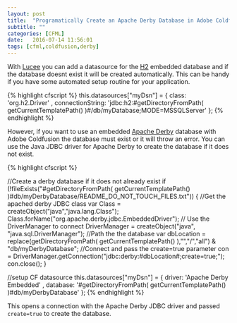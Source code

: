 ```yaml
---
layout: post
title:  "Programatically Create an Apache Derby Database in Adobe Coldfusion"
subtitle: ""
categories: [CFML]
date:   2016-07-14 11:56:01
tags: [cfml,coldfusion,derby]
---
```


With [Lucee] you can add a datasource for the [H2] embedded database and if the database doesnt exist it will be created automatically. This can be handy if you have some automated setup routine for your application.

{% highlight cfscript %}
this.datasources["myDsn"] = {
	  class: 'org.h2.Driver'
	, connectionString: 'jdbc:h2:#getDirectoryFromPath( getCurrentTemplatePath() )#/db/myDatabase;MODE=MSSQLServer'
};
{% endhighlight %}

However, if you want to use an embedded [Apache Derby] database with Adobe Coldfusion the database must exist or it will throw an error. You can use the Java JDBC driver for Apache Derby to create the database if it does not exist. 

{% highlight cfscript %}

//Create a derby database if it does not already exist
if (!fileExists("#getDirectoryFromPath( getCurrentTemplatePath() )#db/myDerbyDatabase/README_DO_NOT_TOUCH_FILES.txt")) {
	//Get the apached derby JDBC class
	var Class = createObject("java","java.lang.Class");
	Class.forName("org.apache.derby.jdbc.EmbeddedDriver");
	// Use the DriverManager to connect
	DriverManager = createObject("java", "java.sql.DriverManager");
	//Path the the database
	var dbLocation = replace(getDirectoryFromPath( getCurrentTemplatePath() ),"\","/","all") & "db/myDerbyDatabase";
	//Connect and pass the create=true parameter
	con = DriverManager.getConnection("jdbc:derby:#dbLocation#;create=true;");
	con.close();
}

//setup CF datasource
this.datasources["myDsn"] = {
	  driver: 'Apache Derby Embedded'
	, database: '#getDirectoryFromPath( getCurrentTemplatePath() )#db/myDerbyDatabase'
};
{% endhighlight %}

This opens a connection with the Apache Derby JDBC driver and passed `create=true` to create the database.


[H2]: http://www.h2database.com/html/main.html
[Lucee]: http://lucee.org/
[Apache Derby]: https://db.apache.org/derby/

